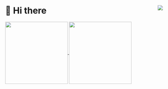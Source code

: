 <h1>
  👋 Hi there
  <img align="right" src="https://komarev.com/ghpvc/?username=gekd&abbreviated=true&color=69B00B">
</h1>

<a href="https://github.com/anuraghazra/github-readme-stats">
  <img height=200 align="center" src="https://github-readme-stats.vercel.app/api?username=gekd&show_icons=true&theme=transparent&title_color=AAFF00&icon_color=69B00B&text_color=FAF9F6&border_color=FAF9F6&border_radius=20" />
</a>
<a href="https://github.com/anuraghazra/convoychat">
  <img height=200 align="center" src="https://github-readme-stats.vercel.app/api/top-langs/?username=gekd&layout=compact&theme=transparent&title_color=AAFF00&text_color=FAF9F6&border_color=FAF9F6&border_radius=20&card_width=320" />
</a>
